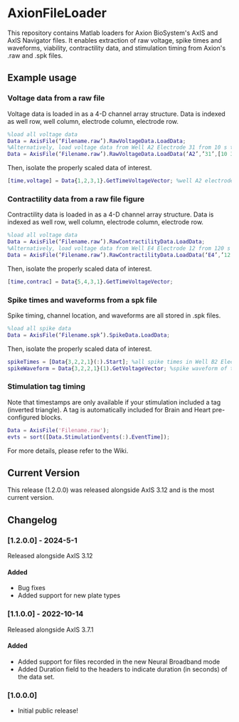 # AxionFileLoader

This repository contains Matlab loaders for Axion BioSystem's AxIS and AxIS Navigator files. It enables extraction of raw voltage, spike times and waveforms, viability, contractility data, and stimulation timing from Axion's .raw and .spk files. 

## Example usage

### Voltage data from a raw file 
Voltage data is loaded in as a 4-D channel array structure. Data is indexed as well row, well column, electrode column, electrode row.

```matlab
%load all voltage data
Data = AxisFile(‘Filename.raw’).RawVoltageData.LoadData; 
%Alternatively, load voltage data from Well A2 Electrode 31 from 10 s to 30 s
Data = AxisFile(‘Filename.raw’).RawVoltageData.LoadData(‘A2’,’31’,[10 30]); 
```

Then, isolate the properly scaled data of interest. 
```matlab
[time,voltage] = Data{1,2,3,1}.GetTimeVoltageVector; %well A2 electrode 31
```

### Contractility data from a raw file figure
Contractility data is loaded in as a 4-D channel array structure. Data is indexed as well row, well column, electrode column, electrode row.

```matlab
%load all voltage data
Data = AxisFile(‘Filename.raw’).RawContractilityData.LoadData; 
%Alternatively, load voltage data from Well E4 Electrode 12 from 120 s to 180 s
Data = AxisFile(‘Filename.raw’).RawContractilityData.LoadData(‘E4’,’12’,[120 180]); 
```

Then, isolate the properly scaled data of interest. 
```matlab
[time,contrac] = Data{5,4,3,1}.GetTimeVoltageVector; 
```

### Spike times and waveforms from a spk file 
Spike timing, channel location, and waveforms are all stored in .spk files. 
```matlab
%load all spike data
Data = AxisFile(‘Filename.spk’).SpikeData.LoadData; 
```

Then, isolate the properly scaled data of interest. 
```matlab
spikeTimes = [Data{3,2,2,1}(:).Start]; %all spike times in Well B2 Electrode 21
spikeWaveform = Data{3,2,2,1}(1).GetVoltageVector; %spike waveform of the 1st spike on Well B2 Electrode 21
```

### Stimulation tag timing 
Note that timestamps are only available if your stimulation included a tag (inverted triangle). A tag is automatically included for Brain and Heart pre-configured blocks. 
```matlab 
Data = AxisFile('Filename.raw'); 
evts = sort([Data.StimulationEvents(:).EventTime]); 
```

For more details, please refer to the Wiki. 

## Current Version

This release (1.2.0.0) was released alongside AxIS 3.12 and is the
most current version.

## Changelog

### [1.2.0.0] - 2024-5-1

Released alongside AxIS 3.12

#### Added

- Bug fixes
- Added support for new plate types

### [1.1.0.0] - 2022-10-14

Released alongside AxIS 3.7.1

#### Added

- Added support for files recorded in the new Neural Broadband mode
- Added Duration field to the headers to indicate duration (in seconds)
 of the data set.

### [1.0.0.0]

- Initial public release!
